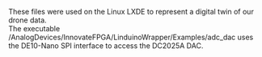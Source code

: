 These files were used on the Linux LXDE to represent a digital twin of our drone data.  
The executable /AnalogDevices/InnovateFPGA/LinduinoWrapper/Examples/adc_dac uses the DE10-Nano SPI interface to access the DC2025A DAC.

